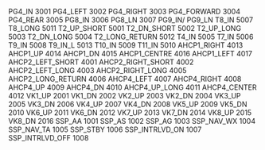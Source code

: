 PG4_IN             3001
PG4_LEFT           3002
PG4_RIGHT          3003
PG4_FORWARD        3004
PG4_REAR           3005
PG8_IN             3006
PG8_LN             3007
PG9_IN/
PG9_LN
T8_IN              5007
T8_LONG            5011
T2_UP_SHORT        5001
T2_DN_SHORT        5002
T2_UP_LONG         5003
T2_DN_LONG         5004
T2_LONG_RETURN     5012
T4_IN              5005
T7_IN              5006
T9_IN              5008
T9_IN_L            5013
T10_IN             5009
T11_IN             5010
AHCP1_RIGHT        4013
AHCP1_UP           4014
AHCP1_DN           4015
AHCP1_CENTRE       4016
AHCP1_LEFT         4017
AHCP2_LEFT_SHORT   4001
AHCP2_RIGHT_SHORT  4002
AHCP2_LEFT_LONG     4003
AHCP2_RIGHT_LONG    4005
AHCP2_LONG_RETURN   4006
AHCP4_LEFT          4007
AHCP4_RIGHT         4008
AHCP4_UP            4009
AHCP4_DN            4010
AHCP4_UP_LONG       4011
AHCP4_CENTER        4012
VK1_UP              2001
VK1_DN              2002
VK2_UP              2003
VK2_DN              2004
VK3_UP              2005
VK3_DN              2006
VK4_UP              2007
VK4_DN              2008
VK5_UP              2009
VK5_DN              2010
VK6_UP              2011
VK6_DN              2012
VK7_UP              2013
VK7_DN              2014
VK8_UP              2015
VK8_DN              2016
SSP_AA              1001
SSP_AS              1002
SSP_AG              1003
SSP_NAV_WX          1004
SSP_NAV_TA          1005
SSP_STBY            1006
SSP_INTRLVD_ON      1007
SSP_INTRLVD_OFF     1008
